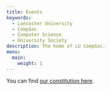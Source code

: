 ```yaml
---
title: Events
keywords:
  - Lancaster University
  - CompSoc
  - Computer Science
  - University Society
description: The home of LU CompSoc.
menu: 
  main:
    weight: 1
---
```


You can find [our constitution here](https://github.com/LUCompSoc/constitution/raw/main/build/constitution.pdf).


